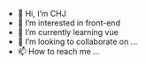 - 👋 Hi, I’m CHJ
- 👀 I’m interested in front-end
- 🌱 I’m currently learning vue
- 💞️ I’m looking to collaborate on ...
- 📫 How to reach me ...

<!---
642342217/642342217 is a ✨ special ✨ repository because its `README.md` (this file) appears on your GitHub profile.
You can click the Preview link to take a look at your changes.
--->
